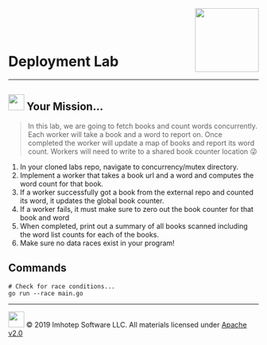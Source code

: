 <img src="../../../assets/gophernand.png" align="right" width="128" height="auto"/>

<br/>
<br/>
<br/>


# Deployment Lab

---
## <img src="../../../assets/lab.png" width="auto" height="32"/> Your Mission...

> In this lab, we are going to fetch books and count words concurrently.
> Each worker will take a book and a word to report on. Once
> completed the worker will update a map of books and report its word count.
> Workers will need to write to a shared book counter location 😜

1. In your cloned labs repo, navigate to concurrency/mutex directory.
2. Implement a worker that takes a book url and a word and computes the word count for that book.
3. If a worker successfully got a book from the external repo and counted its word, it updates the
   global book counter.
4. If a worker fails, it must make sure to zero out the book counter for that book and word
5. When completed, print out a summary of all books scanned including the word list counts for each of
   the books.
6. Make sure no data races exist in your program!


## Commands

   ```shell
   # Check for race conditions...
   go run --race main.go
   ```

---
<img src="../../../assets/imhotep_logo.png" width="32" height="auto"/> © 2019 Imhotep Software LLC.
All materials licensed under [Apache v2.0](http://www.apache.org/licenses/LICENSE-2.0)